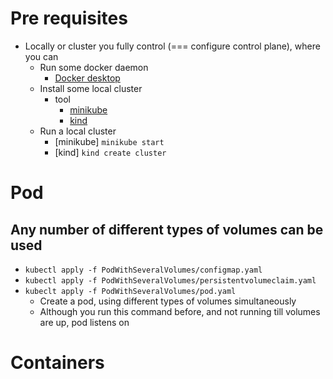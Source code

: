 # Pre requisites
* Locally or cluster you fully control (=== configure control plane), where you can
  * Run some docker daemon
    * [Docker desktop](https://www.docker.com/products/docker-desktop/)
  * Install some local cluster
    * tool
      * [minikube](https://minikube.sigs.k8s.io/docs/start/)
      * [kind](https://kind.sigs.k8s.io/)
  * Run a local cluster
    * [minikube]  `minikube start`
    * [kind] `kind create cluster`


# Pod
## Any number of different types of volumes can be used
* `kubectl apply -f PodWithSeveralVolumes/configmap.yaml`
* `kubectl apply -f PodWithSeveralVolumes/persistentvolumeclaim.yaml `
* `kubeclt apply -f PodWithSeveralVolumes/pod.yaml `
  * Create a pod, using different types of volumes simultaneously
  * Although you run this command before, and not running till volumes are up, pod listens on

# Containers
